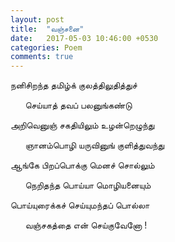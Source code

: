 ```yaml
---
layout: post
title:  "வஞ்சனை"
date:   2017-05-03 10:46:00 +0530
categories: Poem
comments: true
---
```

நனிசிறந்த தமிழ்க் குலத்திலுதித்துச்

&nbsp;&nbsp;&nbsp;&nbsp;&nbsp;
செய்யாத் தவப் பலனுங்கண்டு

அறிவெனுஞ் சகதியிலும் உழன்றெழுந்து

&nbsp;&nbsp;&nbsp;&nbsp;&nbsp;
ஞானம்பொழி யருவினுங் குளித்துவந்து

ஆங்கே பிறப்பொக்கு மெனச் சொல்லும்

&nbsp;&nbsp;&nbsp;&nbsp;&nbsp;
நெறிதந்த பொய்யா மொழியனையும்

பொய்யுரைக்கச் செய்யுமந்தப்  பொல்லா

&nbsp;&nbsp;&nbsp;&nbsp;&nbsp;
வஞ்சகத்தை என் செய்குவேனோ !
